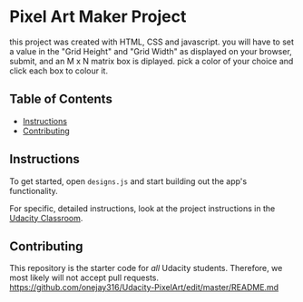 # Pixel Art Maker Project
this project was created with HTML, CSS and javascript. you will have to set a value in the "Grid Height"
and "Grid Width" as displayed on your browser, submit, and an M x N matrix box is diplayed. pick a color of your choice 
and click each box to colour it.

## Table of Contents

* [Instructions](#instructions)
* [Contributing](#contributing)

## Instructions

To get started, open `designs.js` and start building out the app's functionality.

For specific, detailed instructions, look at the project instructions in the [Udacity Classroom](https://classroom.udacity.com/me).

## Contributing

This repository is the starter code for _all_ Udacity students. Therefore, we most likely will not accept pull requests.
https://github.com/onejay316/Udacity-PixelArt/edit/master/README.md
